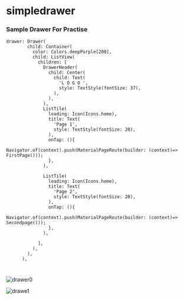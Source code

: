 # simpledrawer

### Sample Drawer For Practise


```
drawer: Drawer(
        child: Container(
          color: Colors.deepPurple[200],
          child: ListView(
            children: [
              DrawerHeader(
                child: Center(
                  child: Text(
                    'L O G O ',
                    style: TextStyle(fontSize: 37),
                  ),
                ),
              ),
              ListTile(
                leading: Icon(Icons.home),
                title: Text(
                  'Page 1',
                  style: TextStyle(fontSize: 20),
                ),
                onTap: (){
                  Navigator.of(context).push(MaterialPageRoute(builder: (context)=> FirstPage()));
                },
              ),

              ListTile(
                leading: Icon(Icons.home),
                title: Text(
                  'Page 2',
                  style: TextStyle(fontSize: 20),
                ),
                onTap: (){
                  Navigator.of(context).push(MaterialPageRoute(builder: (context)=> Secondpage()));
                },
              ),

            ],
          ),
        ),
      ),
```

#
#
#

![drawer0](https://user-images.githubusercontent.com/86792533/183133636-909f5258-e203-496d-b229-ac63bb83819f.png)

![drawe1](https://user-images.githubusercontent.com/86792533/183133680-22614710-725a-43d0-8ae6-f63c08d460bb.png)



